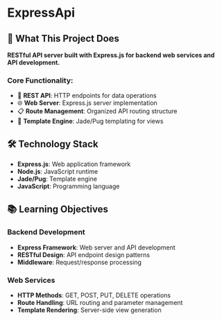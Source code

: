 # ExpressApi

## 🎯 What This Project Does

**RESTful API server built with Express.js for backend web services and API development.**

### Core Functionality:
- 🔗 **REST API**: HTTP endpoints for data operations
- 🌐 **Web Server**: Express.js server implementation
- 📋 **Route Management**: Organized API routing structure
- 🎨 **Template Engine**: Jade/Pug templating for views

## 🛠️ Technology Stack

- **Express.js**: Web application framework
- **Node.js**: JavaScript runtime
- **Jade/Pug**: Template engine
- **JavaScript**: Programming language

## 📚 Learning Objectives

### Backend Development
- **Express Framework**: Web server and API development
- **RESTful Design**: API endpoint design patterns
- **Middleware**: Request/response processing

### Web Services
- **HTTP Methods**: GET, POST, PUT, DELETE operations
- **Route Handling**: URL routing and parameter management
- **Template Rendering**: Server-side view generation